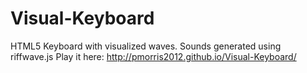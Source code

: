 # Visual-Keyboard
HTML5 Keyboard with visualized waves.  Sounds generated using riffwave.js
Play it here: http://pmorris2012.github.io/Visual-Keyboard/
